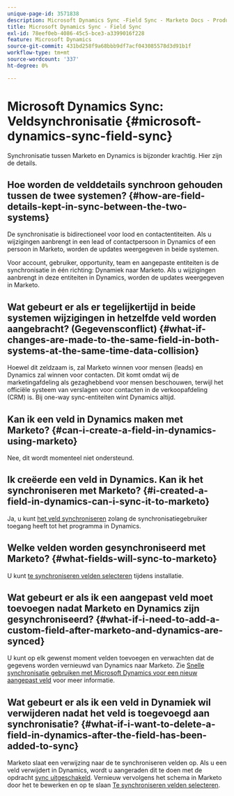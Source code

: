 ```yaml
---
unique-page-id: 3571838
description: Microsoft Dynamics Sync -Field Sync - Marketo Docs - Productdocumentatie
title: Microsoft Dynamics Sync - Field Sync
exl-id: 78eef0eb-4086-45c5-bce3-a3399016f228
feature: Microsoft Dynamics
source-git-commit: 431bd258f9a68bbb9df7acf043085578d3d91b1f
workflow-type: tm+mt
source-wordcount: '337'
ht-degree: 0%

---
```


# Microsoft Dynamics Sync: Veldsynchronisatie {#microsoft-dynamics-sync-field-sync}

Synchronisatie tussen Marketo en Dynamics is bijzonder krachtig. Hier zijn de details.

## Hoe worden de velddetails synchroon gehouden tussen de twee systemen? {#how-are-field-details-kept-in-sync-between-the-two-systems}

De synchronisatie is bidirectioneel voor lood en contactentiteiten. Als u wijzigingen aanbrengt in een lead of contactpersoon in Dynamics of een persoon in Marketo, worden de updates weergegeven in beide systemen.

Voor account, gebruiker, opportunity, team en aangepaste entiteiten is de synchronisatie in één richting: Dynamiek naar Marketo. Als u wijzigingen aanbrengt in deze entiteiten in Dynamics, worden de updates weergegeven in Marketo.

## Wat gebeurt er als er tegelijkertijd in beide systemen wijzigingen in hetzelfde veld worden aangebracht? (Gegevensconflict) {#what-if-changes-are-made-to-the-same-field-in-both-systems-at-the-same-time-data-collision}

Hoewel dit zeldzaam is, zal Marketo winnen voor mensen (leads) en Dynamics zal winnen voor contacten. Dit komt omdat wij de marketingafdeling als gezaghebbend voor mensen beschouwen, terwijl het officiële systeem van verslagen voor contacten in de verkoopafdeling (CRM) is. Bij one-way sync-entiteiten wint Dynamics altijd.

## Kan ik een veld in Dynamics maken met Marketo? {#can-i-create-a-field-in-dynamics-using-marketo}

Nee, dit wordt momenteel niet ondersteund.

## Ik creëerde een veld in Dynamics. Kan ik het synchroniseren met Marketo? {#i-created-a-field-in-dynamics-can-i-sync-it-to-marketo}

Ja, u kunt [het veld synchroniseren](/help/marketo/product-docs/crm-sync/microsoft-dynamics-sync/sync-setup/microsoft-dynamics-365-with-ropc-connection/step-4-of-4-connect.md#select-fields-to-sync) zolang de synchronisatiegebruiker toegang heeft tot het programma in Dynamics.

## Welke velden worden gesynchroniseerd met Marketo? {#what-fields-will-sync-to-marketo}

U kunt [te synchroniseren velden selecteren](/help/marketo/product-docs/crm-sync/microsoft-dynamics-sync/sync-setup/microsoft-dynamics-365-with-ropc-connection/step-4-of-4-connect.md#select-fields-to-sync) tijdens installatie.

## Wat gebeurt er als ik een aangepast veld moet toevoegen nadat Marketo en Dynamics zijn gesynchroniseerd? {#what-if-i-need-to-add-a-custom-field-after-marketo-and-dynamics-are-synced}

U kunt op elk gewenst moment velden toevoegen en verwachten dat de gegevens worden vernieuwd van Dynamics naar Marketo. Zie [Snelle synchronisatie gebruiken met Microsoft Dynamics voor een nieuw aangepast veld](/help/marketo/product-docs/crm-sync/microsoft-dynamics-sync/microsoft-dynamics-sync-details/microsoft-dynamics-sync-field-sync/use-quick-sync-with-microsoft-dynamics-for-a-new-custom-field.md) voor meer informatie.

## Wat gebeurt er als ik een veld in Dynamiek wil verwijderen nadat het veld is toegevoegd aan synchronisatie? {#what-if-i-want-to-delete-a-field-in-dynamics-after-the-field-has-been-added-to-sync}

Marketo slaat een verwijzing naar de te synchroniseren velden op. Als u een veld verwijdert in Dynamics, wordt u aangeraden dit te doen met de opdracht [sync uitgeschakeld](/help/marketo/product-docs/crm-sync/salesforce-sync/enable-disable-the-salesforce-sync.md). Vernieuw vervolgens het schema in Marketo door het te bewerken en op te slaan [Te synchroniseren velden selecteren](/help/marketo/product-docs/crm-sync/microsoft-dynamics-sync/microsoft-dynamics-sync-details/microsoft-dynamics-sync-field-sync/editing-fields-to-sync-before-deleting-them-in-dynamics.md).
